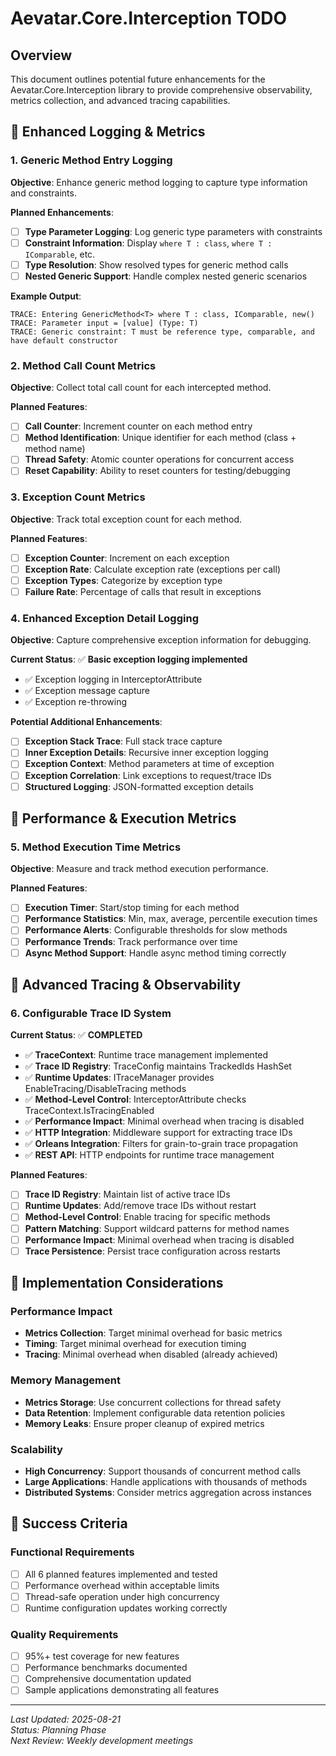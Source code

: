 # Aevatar.Core.Interception TODO

## Overview

This document outlines potential future enhancements for the Aevatar.Core.Interception library to provide comprehensive observability, metrics collection, and advanced tracing capabilities.

## 🎯 **Enhanced Logging & Metrics**

### 1. Generic Method Entry Logging

**Objective**: Enhance generic method logging to capture type information and constraints.

**Planned Enhancements**:
- [ ] **Type Parameter Logging**: Log generic type parameters with constraints
- [ ] **Constraint Information**: Display `where T : class`, `where T : IComparable`, etc.
- [ ] **Type Resolution**: Show resolved types for generic method calls
- [ ] **Nested Generic Support**: Handle complex nested generic scenarios

**Example Output**:
```
TRACE: Entering GenericMethod<T> where T : class, IComparable, new()
TRACE: Parameter input = [value] (Type: T)
TRACE: Generic constraint: T must be reference type, comparable, and have default constructor
```

### 2. Method Call Count Metrics

**Objective**: Collect total call count for each intercepted method.

**Planned Features**:
- [ ] **Call Counter**: Increment counter on each method entry
- [ ] **Method Identification**: Unique identifier for each method (class + method name)
- [ ] **Thread Safety**: Atomic counter operations for concurrent access
- [ ] **Reset Capability**: Ability to reset counters for testing/debugging

### 3. Exception Count Metrics

**Objective**: Track total exception count for each method.

**Planned Features**:
- [ ] **Exception Counter**: Increment on each exception
- [ ] **Exception Rate**: Calculate exception rate (exceptions per call)
- [ ] **Exception Types**: Categorize by exception type
- [ ] **Failure Rate**: Percentage of calls that result in exceptions

### 4. Enhanced Exception Detail Logging

**Objective**: Capture comprehensive exception information for debugging.

**Current Status**: ✅ **Basic exception logging implemented**
- ✅ Exception logging in InterceptorAttribute
- ✅ Exception message capture
- ✅ Exception re-throwing

**Potential Additional Enhancements**:
- [ ] **Exception Stack Trace**: Full stack trace capture
- [ ] **Inner Exception Details**: Recursive inner exception logging
- [ ] **Exception Context**: Method parameters at time of exception
- [ ] **Exception Correlation**: Link exceptions to request/trace IDs
- [ ] **Structured Logging**: JSON-formatted exception details

## 🎯 **Performance & Execution Metrics**

### 5. Method Execution Time Metrics

**Objective**: Measure and track method execution performance.

**Planned Features**:
- [ ] **Execution Timer**: Start/stop timing for each method
- [ ] **Performance Statistics**: Min, max, average, percentile execution times
- [ ] **Performance Alerts**: Configurable thresholds for slow methods
- [ ] **Performance Trends**: Track performance over time
- [ ] **Async Method Support**: Handle async method timing correctly

## 🎯 **Advanced Tracing & Observability**

### 6. Configurable Trace ID System

**Current Status**: ✅ **COMPLETED**
- ✅ **TraceContext**: Runtime trace management implemented
- ✅ **Trace ID Registry**: TraceConfig maintains TrackedIds HashSet
- ✅ **Runtime Updates**: ITraceManager provides EnableTracing/DisableTracing methods
- ✅ **Method-Level Control**: InterceptorAttribute checks TraceContext.IsTracingEnabled
- ✅ **Performance Impact**: Minimal overhead when tracing is disabled
- ✅ **HTTP Integration**: Middleware support for extracting trace IDs
- ✅ **Orleans Integration**: Filters for grain-to-grain trace propagation
- ✅ **REST API**: HTTP endpoints for runtime trace management

**Planned Features**:
- [ ] **Trace ID Registry**: Maintain list of active trace IDs
- [ ] **Runtime Updates**: Add/remove trace IDs without restart
- [ ] **Method-Level Control**: Enable tracing for specific methods
- [ ] **Pattern Matching**: Support wildcard patterns for method names
- [ ] **Performance Impact**: Minimal overhead when tracing is disabled
- [ ] **Trace Persistence**: Persist trace configuration across restarts

## 🎯 **Implementation Considerations**

### Performance Impact
- **Metrics Collection**: Target minimal overhead for basic metrics
- **Timing**: Target minimal overhead for execution timing
- **Tracing**: Minimal overhead when disabled (already achieved)

### Memory Management
- **Metrics Storage**: Use concurrent collections for thread safety
- **Data Retention**: Implement configurable data retention policies
- **Memory Leaks**: Ensure proper cleanup of expired metrics

### Scalability
- **High Concurrency**: Support thousands of concurrent method calls
- **Large Applications**: Handle applications with thousands of methods
- **Distributed Systems**: Consider metrics aggregation across instances

## 🎯 **Success Criteria**

### Functional Requirements
- [ ] All 6 planned features implemented and tested
- [ ] Performance overhead within acceptable limits
- [ ] Thread-safe operation under high concurrency
- [ ] Runtime configuration updates working correctly

### Quality Requirements
- [ ] 95%+ test coverage for new features
- [ ] Performance benchmarks documented
- [ ] Comprehensive documentation updated
- [ ] Sample applications demonstrating all features

---

*Last Updated: 2025-08-21*  
*Status: Planning Phase*  
*Next Review: Weekly development meetings*
